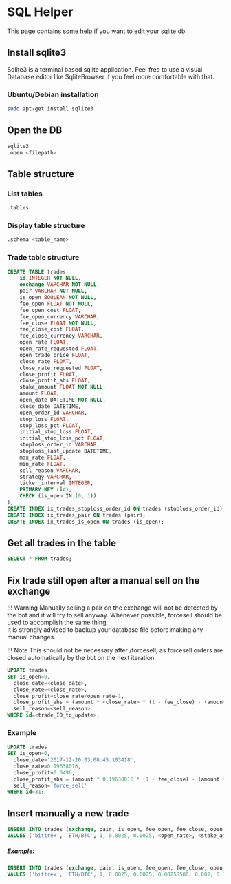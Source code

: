 # SQL Helper

This page contains some help if you want to edit your sqlite db.

## Install sqlite3

Sqlite3 is a terminal based sqlite application.
Feel free to use a visual Database editor like SqliteBrowser if you feel more comfortable with that.

### Ubuntu/Debian installation

```bash
sudo apt-get install sqlite3
```

## Open the DB

```bash
sqlite3
.open <filepath>
```

## Table structure

### List tables

```bash
.tables
```

### Display table structure

```bash
.schema <table_name>
```

### Trade table structure

```sql
CREATE TABLE trades
    id INTEGER NOT NULL,
    exchange VARCHAR NOT NULL,
    pair VARCHAR NOT NULL,
    is_open BOOLEAN NOT NULL,
    fee_open FLOAT NOT NULL,
    fee_open_cost FLOAT,
    fee_open_currency VARCHAR,
    fee_close FLOAT NOT NULL,
    fee_close_cost FLOAT,
    fee_close_currency VARCHAR,
    open_rate FLOAT,
    open_rate_requested FLOAT,
    open_trade_price FLOAT,
    close_rate FLOAT,
    close_rate_requested FLOAT,
    close_profit FLOAT,
    close_profit_abs FLOAT,
    stake_amount FLOAT NOT NULL,
    amount FLOAT,
    open_date DATETIME NOT NULL,
    close_date DATETIME,
    open_order_id VARCHAR,
    stop_loss FLOAT,
    stop_loss_pct FLOAT,
    initial_stop_loss FLOAT,
    initial_stop_loss_pct FLOAT,
    stoploss_order_id VARCHAR,
    stoploss_last_update DATETIME,
    max_rate FLOAT,
    min_rate FLOAT,
    sell_reason VARCHAR,
    strategy VARCHAR,
    ticker_interval INTEGER,
    PRIMARY KEY (id),
    CHECK (is_open IN (0, 1))
);
CREATE INDEX ix_trades_stoploss_order_id ON trades (stoploss_order_id);
CREATE INDEX ix_trades_pair ON trades (pair);
CREATE INDEX ix_trades_is_open ON trades (is_open);

```

## Get all trades in the table

```sql
SELECT * FROM trades;
```

## Fix trade still open after a manual sell on the exchange

!!! Warning
  	Manually selling a pair on the exchange will not be detected by the bot and it will try to sell anyway. Whenever possible, forcesell <tradeid> should be used to accomplish the same thing.  
	It is strongly advised to backup your database file before making any manual changes.

!!! Note
  	This should not be necessary after /forcesell, as forcesell orders are closed automatically by the bot on the next iteration.

```sql
UPDATE trades
SET is_open=0,
  close_date=<close_date>,
  close_rate=<close_rate>,
  close_profit=close_rate/open_rate-1,
  close_profit_abs = (amount * <close_rate> * (1 - fee_close) - (amount * open_rate * 1 - fee_open),
  sell_reason=<sell_reason>
WHERE id=<trade_ID_to_update>;
```

### Example

```sql
UPDATE trades
SET is_open=0,
  close_date='2017-12-20 03:08:45.103418',
  close_rate=0.19638016,
  close_profit=0.0496,
  close_profit_abs = (amount * 0.19638016 * (1 - fee_close) - (amount * open_rate * 1 - fee_open)
  sell_reason='force_sell'  
WHERE id=31;
```

## Insert manually a new trade

```sql
INSERT INTO trades (exchange, pair, is_open, fee_open, fee_close, open_rate, stake_amount, amount, open_date)
VALUES ('bittrex', 'ETH/BTC', 1, 0.0025, 0.0025, <open_rate>, <stake_amount>, <amount>, '<datetime>')
```

##### Example:

```sql
INSERT INTO trades (exchange, pair, is_open, fee_open, fee_close, open_rate, stake_amount, amount, open_date)
VALUES ('bittrex', 'ETH/BTC', 1, 0.0025, 0.0025, 0.00258580, 0.002, 0.7715262081, '2017-11-28 12:44:24.000000')
```
